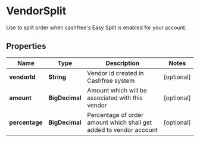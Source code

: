 

# VendorSplit

Use to split order when cashfree's Easy Split is enabled for your account.

## Properties

| Name | Type | Description | Notes |
|------------ | ------------- | ------------- | -------------|
|**vendorId** | **String** | Vendor id created in Cashfree system |  [optional] |
|**amount** | **BigDecimal** | Amount which will be associated with this vendor |  [optional] |
|**percentage** | **BigDecimal** | Percentage of order amount which shall get added to vendor account |  [optional] |




